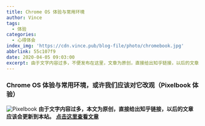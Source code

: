 ```yaml
---
title: Chrome OS 体验与常用环境
author: Vince
tags:
  - 体验
categories:
  - 心得体会
index_img: 'https://cdn.vince.pub/blog-file/photo/chromebook.jpg'
abbrlink: 55c107f9
date: 2020-04-05 09:03:00
excerpt: 由于文字内容过多，不便发布在这里，文章为原创，直接给出知乎链接，以后的文章会更新到本站
---
```

### Chrome OS 体验与常用环境，或许我们应该对它改观（Pixelbook 体验）

![Pixelbook](https://cdn.vince.pub/blog-file/photo/chromebook.jpg)
**由于文字内容过多，本文为原创，直接给出知乎链接，以后的文章应该会更新到本站。**
**[点击这里查看文章](https://zhuanlan.zhihu.com/p/105649401)**